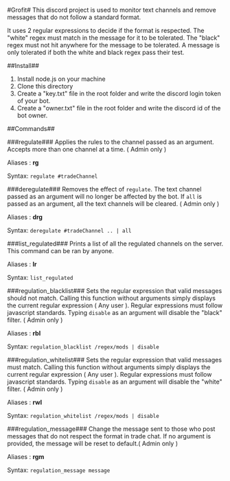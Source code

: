 

#Grofit#
This discord project is used to monitor text channels and remove messages that do not follow a standard format.

It uses 2 regular expressions to decide if the format is respected. The "white" regex must match in the message for it to be tolerated. The "black" regex must not hit anywhere for the message to be tolerated. A message is only tolerated if both the white and black regex pass their test.

##Install##
1. Install node.js on your machine
2. Clone this directory
3. Create a "key.txt" file in the root folder and write the discord login token of your bot.
4. Create a "owner.txt" file in the root folder and write the discord id of the bot owner.

##Commands##

###regulate###
Applies the rules to the channel passed as an argument.  Accepts more than one channel at a time. ( Admin only )

Aliases : **rg**

Syntax: `regulate #tradeChannel`

###deregulate###
Removes the effect of `regulate`. The text channel passed as an argument will no longer be affected by the bot. If `all` is passed as an argument, all the text channels will be cleared. ( Admin only )

Aliases : **drg**

Syntax: `deregulate #tradeChannel .. | all`

###list_regulated###
Prints a list of all the regulated channels on the server. This command can be ran by anyone.

Aliases : **lr**

Syntax: `list_regulated`

###regulation_blacklist###
Sets the regular expression that valid messages should not match. Calling this function without arguments simply displays the current regular expression ( Any user ). Regular expressions must follow javascript standards. Typing `disable` as an argument will disable the "black" filter. ( Admin only )

Aliases : **rbl**

Syntax: `regulation_blacklist /regex/mods | disable`

###regulation_whitelist###
Sets the regular expression that valid messages must match. Calling this function without arguments simply displays the current regular expression ( Any user ). Regular expressions must follow javascript standards. Typing `disable` as an argument will disable the "white" filter. ( Admin only )

Aliases : **rwl**

Syntax: `regulation_whitelist /regex/mods | disable`

###regulation_message###
Change the message sent to those who post messages that do not respect the format in trade chat. If no argument is provided, the message will be reset to default.( Admin only )

Aliases : **rgm**

Syntax: `regulation_message message`

